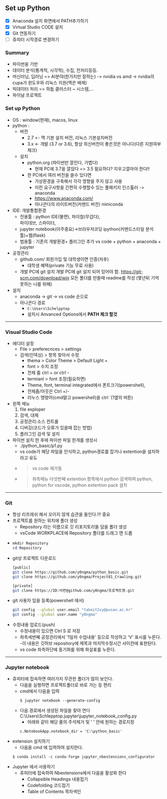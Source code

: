 ## Set up Python
- [x] Anaconda 설치 화면에서 PATH추가하기
- [x] Virtual Studio CODE 설치
- [x] Git 연동하기
- [ ] 쥬피터 시작경로 변경하기

### Summary
- 파이썬을 기반
- 데이터 분석(통계적, 시각적), 수집, 전처리등등.
- 머신러닝, 딥러닝 =>  AI분야(한가지만 잘하는)
   -> nvidia vs amd
   -> nvidia의 cupa가 윈도우와 리눅스 지원(맥은 배제)
- 빅데이터 처리 => 하둡 클러스터 ~ 시스템,...
- 파이널 프로젝트

### Set up Python
- OS : window(현재), macos, linux
- python : 
  - 버전
    - 2.7 <- 맥 기본 설치 버전, 리눅스 기본설치버전
    - 3.x <- 개발 (3.7 or 3.6), 항상 최신버전이 
      좋은것은 아니다(다른 지원여부 체크) 
  - 설치
    - python.org (파이썬만 깔린다, 가볍다)
      - 현재 PC에 3.7을 깔았다 => 3.5 필요하다?
        지우고깔아야 한다!!
    - 한 PC에서 여러 버전을 쓸수 있다면
      - 가상환경을 구축해서 각각 영향을 주지 않고 사용
      - 이런 요구사항을 간편히 수행할수 있는 
        풀패키지 인스톨러 -> anaconda
      - https://www.anaconda.com/
      - 아나콘다의 라이트버전(커맨드 버전)
        miniconda
- IDE: 개발통합환경
  - 전용툴 :  python IDE(불편), 파이참(무겁다),  
    파이데브, 스파이더, 
  - jupyter notebook(아주중요)->브라우저코딩
    ipython(커맨드스타일 분석툴)+웹(flask)
  - 범용툴 : 기존의 개발환경+ 플러그인 추가
    vs code + python + anaconda + jupyter
- 공정관리
  - github.com/ 회원가입 및 대학생이면 인증(차후)
    - 대학생 혜택(private 기능 무료 사용)
  - 개발  PC에 git 설치 
    개발 PC에 git 설치 되어 있어야 함.
    https://git-scm.com/download/win
    모든 폴더를 만들때 readme를 작성 (몇년뒤 기억못하는 나를 위해) 
- 설치
  - anaconda -> git -> vs code 순으로 
  - 아나콘다 경로
    - ```C:\Users\Schelpptop```
    - 설치시 Anvanced Options에서 **PATH 체크 할것**
---

### Visual Studio Code
- 에디터 설정
  - File > preferecnces > settings
  - 검색(인덱싱) > 항목 찾아서 수정
    - thema > Color Theme > Default Light +
    - font > 수치 조정
    - 전체 줌 ctrl + or ctrl -
    - termianl > font 조정(필요하면)
    - Theme, font, terminal integrated에서 폰트크기(powershell), 
    - 전체줌/아웃은 Ctrl +/- 
    - 리누스 명령어(cmd말고 powershell)을 ctrl `(1옆의 버튼)
- 왼쪽 메뉴
  1. file exploper
  1. 검색, 대체
  1. 공정관리:소스 컨트롤
  1. 디버깅(코드가 오류가 있을때 잡는 방법)
  1. 플러그인 검색 및 설치
- 파이썬 설치 한 후에 파이썬 파일 한개를 생성시
  - ./python_basic/p1.py
  - vs code가 해당 파일을 인식하고, python경로를 잡거나 
  extention을 설치하라고 유도
  - > vs code 재가동
  - > 좌측메뉴 다섯번째 extention 항목에서 python 검색하여 
    python, python for vscode, python extention pack 설치
---

### Git
- 항상 리프레쉬 해서 꼬이지 않게 습관을 들인다.!!! 중요
- 프로젝트를 원하는 위치에 폴더 생성
  - Repository 라는 이름으로 깃 리포지토리들 담을 폴더 생성
  - vsCode WORKPLACE에 Repository 폴더를 드래그 앤 드롭   
- ```powershell 에서는
  mkdir Repository  
  cd Repository     
  ```
- git상 프로젝트 다운로드  
  ```bash
  [public]
  git clone https://github.com/y0ngma/python_basic.git
  git clone https://github.com/y0ngma/Project01_Crawling.git
  
  [private]
  git clone https://ID:비번@github.com/y0ngma/프로젝트명.git
  ```
- git 사용자 임을 등록(powershell 에서)
  ```bash
  git config --global user.email "takeit2sy@pusan.ac.kr"  
  git config --global user.name "y0ngma"  
  ```
- 수정내용 업로드(push)
  - 수정내용이 있으면 Ctrl S 로 저장
  - 좌측세번째 공정관리에서 '1일차 수업내용' 등으로 작성하고 'V' 표시를 누른다.
    -이 내용은 깃허브 repository에 제목과 마지막수정시간 사이칸에 표현된다.
  - vs code 좌측하단에 동기화를 위해 화살표를 누른다.
---

### Jupyter notebook
- 쥬피터에 접속하면 여러가지 무관한 폴더가 많이 보인다.
  - 다음을 실행하면 프로젝트폴더로 바로 가는 등 편리
  - cmd에서 다음을 입력
    ```
    $ jupyter notebook --generate-config
    ```
  - 다음 경로에서 생성된 파일을 찾아 연다  C:\Users\Schlepptop\.jupyter\jupyter_notebook_config.py
    - 아래와 같이 해당 줄의 주석제거 및  ' '  안에 원하는 경로지정
    ```
    c.NotebookApp.notebook_dir = 'C:\python_basic'
    ``` 
- extension 설치하기
  - 다음을 cmd 에 입력하여 설치한다.
  ``` 
  $ conda install -c conda-forge jupyter_nbextensions_configurator
  ```
- Jupyter 에서 사용하기
  - 쥬피터에 접속하여 Nbextensions에서 다음을 활성화 한다
    - Collapsible Headings 내용접기
    - Codefolding 코드접기
    - Table of Contents 목차색인
    

